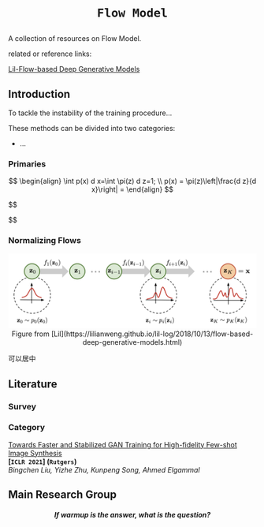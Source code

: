 # <p align=center>`Flow Model` </p>

A collection of resources on Flow Model.



related or reference links:

[Lil-Flow-based Deep Generative Models](https://lilianweng.github.io/lil-log/2018/10/13/flow-based-deep-generative-models.html)



## Introduction

To tackle the instability of the training procedure...



These methods can be divided into two categories:

- ...



### Primaries

$$
\begin{align}
\int p(x) d x=\int \pi(z) d z=1;
\\
p(x) = \pi(z)\left|\frac{d z}{d x}\right| = 
\end{align}
$$



$$

$$




### Normalizing Flows

<div align="center">
<img width="600" src="https://raw.githubusercontent.com/yzy1996/Image-Hosting/master/20210810105939.png"/>
</div>
<div align="center">
    Figure from [Lil](https://lilianweng.github.io/lil-log/2018/10/13/flow-based-deep-generative-models.html)
</div>



可以居中


## Literature

### Survey



### Category

<span id="Fastgan"></span>
[Towards Faster and Stabilized GAN Training for High-fidelity Few-shot Image Synthesis](https://arxiv.org/pdf/2101.04775.pdf)  
**[`ICLR 2021`]  (`Rutgers`)**  
*Bingchen Liu, Yizhe Zhu, Kunpeng Song, Ahmed Elgammal*



## Main Research Group

<h5 align="center"><i>If warmup is the answer, what is the question?</i></h5>

